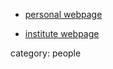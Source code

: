 
* [personal webpage](http://www.math.univ-metz.fr/membres/pagesweb/moutuou.html)

* [institute webpage](http://www.southampton.ac.uk/maths/about/staff/emm1m12.page)

category: people
